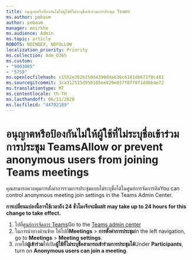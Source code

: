 ```yaml
---
title: อนุญาตหรือป้องกันไม่ให้ผู้ใช้ที่ไม่ระบุชื่อเข้าร่วมการประชุม Teams
ms.author: pebaum
author: pebaum
manager: mnirkhe
ms.audience: Admin
ms.topic: article
ROBOTS: NOINDEX, NOFOLLOW
localization_priority: Priority
ms.collection: Adm_O365
ms.custom:
- "9003005"
- "5759"
ms.openlocfilehash: c1552e262b250d4390ddab36cb181db671f8c481
ms.sourcegitcommit: 3ca312535d950105ee829e037f0ff8f1ddbbae72
ms.translationtype: MT
ms.contentlocale: th-TH
ms.lasthandoff: 06/11/2020
ms.locfileid: "44702189"
---
```

# <a name="allow-or-prevent-anonymous-users-from-joining-teams-meetings"></a><span data-ttu-id="6e091-102">อนุญาตหรือป้องกันไม่ให้ผู้ใช้ที่ไม่ระบุชื่อเข้าร่วมการประชุม Teams</span><span class="sxs-lookup"><span data-stu-id="6e091-102">Allow or prevent anonymous users from joining Teams meetings</span></span>

<span data-ttu-id="6e091-103">คุณสามารถควบคุมการตั้งค่าการรวมการประชุมแบบไม่ระบุชื่อได้ในศูนย์การจัดการทีม</span><span class="sxs-lookup"><span data-stu-id="6e091-103">You can control anonymous meeting join settings in the Teams Admin Center.</span></span>

<span data-ttu-id="6e091-104">**การเปลี่ยนแปลงนี้อาจใช้เวลาถึง 24 ชั่วโมงจึงจะมีผล**</span><span class="sxs-lookup"><span data-stu-id="6e091-104">**It may take up to 24 hours for this change to take effect.**</span></span>

1.  <span data-ttu-id="6e091-105">ไปที่[ศูนย์การจัดการ Teams](https://admin.teams.microsoft.com)</span><span class="sxs-lookup"><span data-stu-id="6e091-105">Go to the [Teams admin center](https://admin.teams.microsoft.com)</span></span>
2.  <span data-ttu-id="6e091-106">ในการนําทางด้านซ้าย ให้ไปที่**Meetings**   >   **การตั้งค่าการประชุม**</span><span class="sxs-lookup"><span data-stu-id="6e091-106">In the left navigation, go to  **Meetings**  >  **Meeting settings**.</span></span>
3.  <span data-ttu-id="6e091-107">ภายใต้**ผู้เข้าร่วม**ให้เปิด**ผู้ใช้ที่ไม่ระบุชื่อสามารถเข้าร่วมการประชุมได้**</span><span class="sxs-lookup"><span data-stu-id="6e091-107">Under  **Participants**, turn on  **Anonymous users can join a meeting**.</span></span>